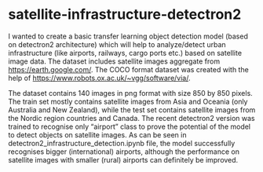 # satellite-infrastructure-detectron2

I wanted to create a basic transfer learning object detection model (based on detectron2 architecture) which will help to analyze/detect urban infrastructure (like airports, railways, cargo ports etc.) based on satellite image data.
The dataset includes satellite images aggregate from https://earth.google.com/. The COCO format dataset was created with the help of https://www.robots.ox.ac.uk/~vgg/software/via/. 

The dataset contains 140 images in png format with size 850 by 850 pixels. The train set mostly contains satellite images from Asia and Oceania (only Australia and New Zealand), while the test set contains satellite images from the Nordic region countries and Canada. 
The recent detectron2 version was trained to recognise only “airport” class to prove the potential of the model to detect objects on satellite images. As can be seen in detectron2_infrastructure_detection.ipynb file, the model successfully recognises bigger (international) airports, although the performance on satellite images with smaller (rural) airports can definitely be improved. 
